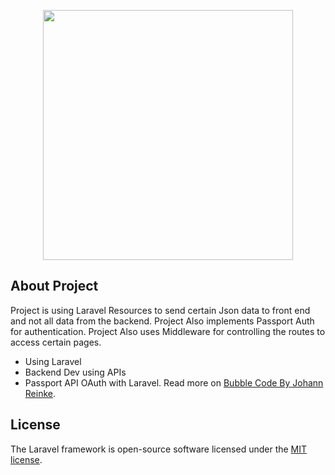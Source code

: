 <p align="center"><img src="" width="400"></p>

## About Project

Project is using Laravel Resources to send certain Json data to front end and not all data from the backend. Project Also implements Passport Auth for authentication.
Project Also uses Middleware for controlling the routes to access certain pages.

- Using Laravel
- Backend Dev using APIs
- Passport API OAuth with Laravel. Read more on [Bubble Code By Johann Reinke](http://www.bubblecode.net/en/2016/01/22/understanding-oauth2/).

## License

The Laravel framework is open-source software licensed under the [MIT license](https://opensource.org/licenses/MIT).
